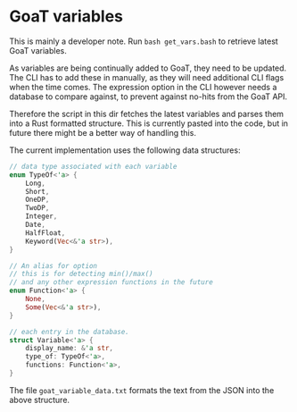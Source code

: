 # GoaT variables

This is mainly a developer note. Run `bash get_vars.bash` to retrieve latest GoaT variables.

As variables are being continually added to GoaT, they need to be updated. The CLI has to add these in manually, as they will need additional CLI flags when the time comes. The expression option in the CLI however needs a database to compare against, to prevent against no-hits from the GoaT API.

Therefore the script in this dir fetches the latest variables and parses them into a Rust formatted structure. This is currently pasted into the code, but in future there might be a better way of handling this.

The current implementation uses the following data structures:

```Rust
// data type associated with each variable
enum TypeOf<'a> {
    Long,
    Short,
    OneDP,
    TwoDP,
    Integer,
    Date,
    HalfFloat,
    Keyword(Vec<&'a str>),
}

// An alias for option
// this is for detecting min()/max()
// and any other expression functions in the future
enum Function<'a> {
    None,
    Some(Vec<&'a str>),
}

// each entry in the database.
struct Variable<'a> {
    display_name: &'a str,
    type_of: TypeOf<'a>,
    functions: Function<'a>,
}

```

The file `goat_variable_data.txt` formats the text from the JSON into the above structure.